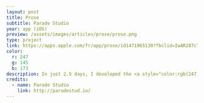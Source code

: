 ```yaml
---
layout: post
title: Prose
subtitle: Parade Studio
year: app (iOS)
preview: /assets/images/articles/prose/prose.png
type: project
link: https://apps.apple.com/fr/app/prose/id1471965130?fbclid=IwAR287cTD1_hWPPe0uIQMbaoIlSFO6u6muK1euVovTcyVXuZcxZehDB0WP5w
color:
  r: 247
  g: 145
  b: 173
description: In just 2.5 days, I developed the <a style="color:rgb(247, 145, 173)" href="https://prose.fm" target="_blank">Prose</a> radio app, for the iOS App Store. Developed in Swift, and designed by <a href="https://prose.fm" target="_blank" style="color:rgb(247, 145, 173)">Parade Studio</a>. iOS user I want you to <a href="https://apps.apple.com/fr/app/prose/id1471965130?fbclid=IwAR287cTD1_hWPPe0uIQMbaoIlSFO6u6muK1euVovTcyVXuZcxZehDB0WP5w" target="_blank" style="color:rgb(247, 145, 173)">download the app</a> !
credits:
  - name: Parade Studio
    link: http://paradestud.io/
---
```

